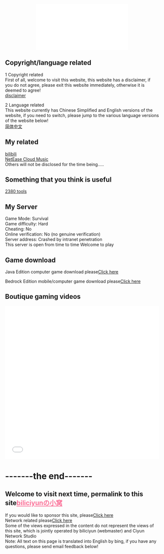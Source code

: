 
<div align="center">
  <iframe src="//music.163.com/outchain/player?type=2&id=1905586708&auto=0&height=66" scrolling="no" border="0" frameborder="no" framespacing="0" allowfullscreen="true"> </iframe>
</div>

## Copyright/language related
1 Copyright related<br>
First of all, welcome to visit this website, this website has a disclaimer, if you do not agree, please exit this website immediately, otherwise it is deemed to agree!<br>
 [disclaimer](http://biliciyun.cf/bqsm)<br>
 
2 Language related<br>
This website currently has Chinese Simplified and English versions of the website, if you need to switch, please jump to the various language versions of the website below!<br>
 [简体中文](https://biliciyun.cf/)<br>

## My related
 [bilibili](https://space.bilibili.com/2066547841?spm_id_from=333.1007.0.0)<br>
 [NetEase Cloud Music](http://music.163.com/m/user/home?id=4055772206)<br>
 Others will not be disclosed for the time being.....<br>

## Something that you think is useful<br>
[2380 tools](https://biliciyun.cf/2380download)<br>

## My Server
Game Mode: Survival<br>
Game difficulty: Hard<br>
Cheating: No<br>
Online verification: No (no genuine verification)<br>
Server address: Crashed by intranet penetration<br>
This server is open from time to time
Welcome to play<br>

## Game download

Java Edition computer game download please[Click here](http://biliciyun.cf/javagame)<br>

Bedrock Edition mobile/computer game download please[Click here](http://biliciyun.cf/jygame)<br>


## Boutique gaming videos

<div align="center">
  <iframe src="//player.bilibili.com/player.html?bvid=BV1Lm4y1m7Ea&cid=137649199&page=1" allowfullscreen="allowfullscreen" width="100%" height="500" scrolling="no" frameborder="0" sandbox="allow-top-navigation allow-same-origin allow-forms allow-scripts"></iframe>
</div>

# -------the end-------
## Welcome to visit next time, permalink to this site<a href="https://biliciyun.cf" style="color: #FB7299">biliciyunの小窝</a>
If you would like to sponsor this site, please[Click here](http://biliciyun.cf/zanzhu)<br>
Network related please[Click here](http://biliciyun.cf/网络说明)<br>
Some of the views expressed in the content do not represent the views of this site, which is jointly operated by biliciyun (webmaster) and Ciyun Network Studio<br>
Note: All text on this page is translated into English by bing, if you have any questions, please send email feedback below!<br>
